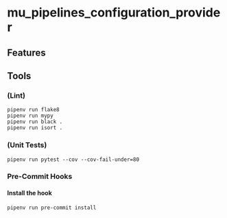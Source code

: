# mu_pipelines_configuration_provider

## Features


## Tools

### (Lint)
```
pipenv run flake8
pipenv run mypy
pipenv run black .
pipenv run isort .

```

### (Unit Tests)
```
pipenv run pytest --cov --cov-fail-under=80
```

### Pre-Commit Hooks

#### Install the hook
```
pipenv run pre-commit install
```